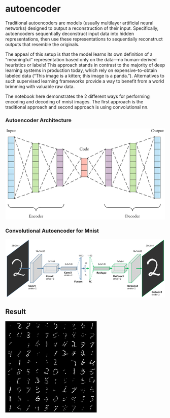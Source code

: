 # autoencoder
Traditional autoencoders are models (usually multilayer artificial neural networks) designed to output a reconstruction of their input. Specifically, autoencoders sequentially deconstruct input data into hidden representations, then use these representations to sequentially reconstruct outputs that resemble the originals.

The appeal of this setup is that the model learns its own definition of a “meaningful” representation based only on the data—no human-derived heuristics or labels! This approach stands in contrast to the majority of deep learning systems in production today, which rely on expensive-to-obtain labeled data (“This image is a kitten; this image is a panda.”). Alternatives to such supervised learning frameworks provide a way to benefit from a world brimming with valuable raw data.

The notebook here demonstrates the 2 different ways for performing encoding and decoding of mnist images. The first approach is the traditional approach and second approach is using convolutional nn.

### Autoencoder Architecture
![autoencoder_architecture.png](https://github.com/jaynilpatel/autoencoder/blob/master/img/ae.png )

### Convolutional Autoencoder for Mnist
![convolutional-autoencoder.png](https://github.com/jaynilpatel/autoencoder/blob/master/img/ae-conv.png)

## Result
![Output.gif](https://github.com/jaynilpatel/autoencoder/blob/master/convolutional-autoencoder/ae.gif)
